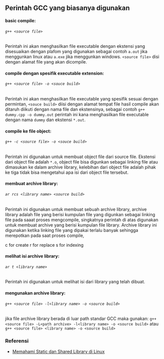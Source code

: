 ## Perintah GCC yang biasanya digunakan


#### basic compile: 
###### `g++ <source file>`
Perintah ini akan menghasilkan file executable dengan ekstensi yang disesuaikan dengan plafom yang digunakan sebagai contoh `a.out` jika menggunkan linux atau `a.exe` jika menggunkan windows. `<source file>` disi dengan alamat file yang akan dicompile.

#### compile dengan spesifik executable extension: 
###### `g++ <source file> -o <souce build>`
Perintah ini akan menghasilkan file executable yang spesifik sesuai dengan permintan, `<souce build>` diisi dengan alamat tempat file hasil compile akan ditaruh diikuti dengan nama file dan ekstensinya, sebagai contoh `g++ dummy.cpp -o dummy.out` perintah ini kana menghasilkan file executable dengan nama `dummy` dan ekstensi `*.out`.

#### compile ke file object:
###### `g++ -c <source file> -o <souce build>`
Perintah ini digunakan untuk membuat object file dari source file. Ekstensi dari object file adalah `*.o`, object file bisa digunkan sebagai linking file atau dimasukan ke dalam archive library, kelebihan dari object file adalah pihak ke tiga tidak bisa mengetahui apa isi dari object file tersebut.

#### membuat archive library: 
###### `ar rcs <library name> <source build>`

Perintah ini digunakan untuk membuat sebuah archive library, archive library adalah file yang berisi kumpulan file yang digunkan sebagai linking file pada saaat proses mengcompile, singkatnya perintah di atas digunakan untuk membuat archive yang berisi kumpulan file library.
Archive library ini digunakan ketika linking file yang dipakai terlalu banyak sehingga merepotkan pada saat proses compile,

c for create
r for replace
s for indexing

#### melihat isi archive library: 
###### `ar t <library name>`
Perintah ini digunakan untuk melihat isi dari library yang telah dibuat.

#### mengunakan archive library: 
###### `g++ <source file> -l<library name> -o <source build>`
jika file archive library berada di luar path standar GCC maka gunakan: `g++ <source file> -L<path archive> -l<library name> -o <source build>` atau `g++ <source file> <library name> -o <source build>`


### Referensi
- [Memahami Static dan Shared Library di Linux](https://cintaprogramming.com/2018/02/14/memahami-static-dan-shared-library-di-linux/)
